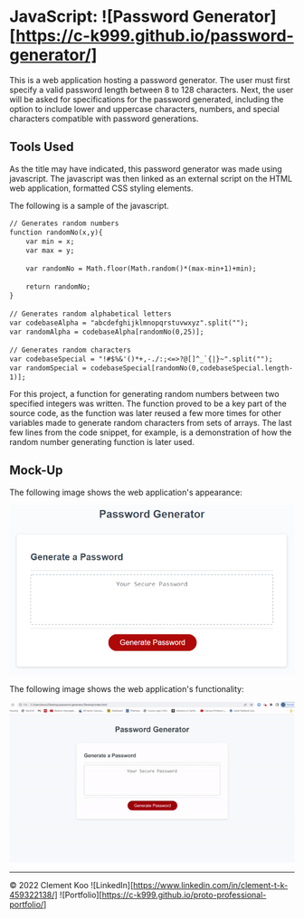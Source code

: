 # JavaScript: ![Password Generator][https://c-k999.github.io/password-generator/]

This is a web application hosting a password generator. The user must first specify a valid password length between 8 to 128 characters. Next, the user will be asked for specifications for the password generated, including the option to include lower and uppercase characters, numbers, and special characters compatible with password generations.

## Tools Used

As the title may have indicated, this password generator was made using javascript. The javascript was then linked as an external script on the HTML web application, formatted CSS styling elements.

The following is a sample of the javascript.

```
// Generates random numbers
function randomNo(x,y){
    var min = x;
    var max = y;
    
    var randomNo = Math.floor(Math.random()*(max-min+1)+min);
    
    return randomNo;
}

// Generates random alphabetical letters
var codebaseAlpha = "abcdefghijklmnopqrstuvwxyz".split("");
var randomAlpha = codebaseAlpha[randomNo(0,25)];

// Generates random characters
var codebaseSpecial = "!#$%&'()*+,-./:;<=>?@[]^_`{|}~".split("");
var randomSpecial = codebaseSpecial[randomNo(0,codebaseSpecial.length-1)];
```

For this project, a function for generating random numbers between two specified integers was written. The function proved to be a key part of the source code, as the function was later reused a few more times for other variables made to generate random characters from sets of arrays. The last few lines from the code snippet, for example, is a demonstration of how the random number generating function is later used.

## Mock-Up

The following image shows the web application's appearance:

![The Password Generator application displays a red button to "Generate Password".](./Assets/03-javascript-challenge-demo.png)

The following image shows the web application's functionality:

![The Password Generator application generates a password using the button "Generate Password".](./Assets/demo.gif)

- - -
© 2022 Clement Koo
![LinkedIn][https://www.linkedin.com/in/clement-t-k-459322138/]
![Portfolio][https://c-k999.github.io/proto-professional-portfolio/]
